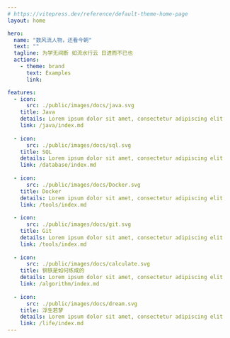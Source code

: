 ```yaml
---
# https://vitepress.dev/reference/default-theme-home-page
layout: home

hero:
  name: "数风流人物，还看今朝"
  text: ""
  tagline: 为学无间断 如流水行云 日进而不已也
  actions:
    - theme: brand
      text: Examples
      link: 

features:
  - icon:
      src: ./public/images/docs/java.svg
    title: Java
    details: Lorem ipsum dolor sit amet, consectetur adipiscing elit
    link: /java/index.md
    
  - icon:
      src: ./public/images/docs/sql.svg
    title: SQL
    details: Lorem ipsum dolor sit amet, consectetur adipiscing elit
    link: /database/index.md
    
  - icon:
      src: ./public/images/docs/Docker.svg
    title: Docker
    details: Lorem ipsum dolor sit amet, consectetur adipiscing elit
    link: /tools/index.md
    
  - icon:
      src: ./public/images/docs/git.svg
    title: Git
    details: Lorem ipsum dolor sit amet, consectetur adipiscing elit
    link: /tools/index.md
    
  - icon:
      src: ./public/images/docs/calculate.svg
    title: 钢铁是如何练成的
    details: Lorem ipsum dolor sit amet, consectetur adipiscing elit
    link: /algorithm/index.md
    
  - icon:
      src: ./public/images/docs/dream.svg
    title: 浮生若梦
    details: Lorem ipsum dolor sit amet, consectetur adipiscing elit
    link: /life/index.md
---
```


